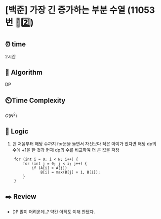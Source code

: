 # [백준] 가장 긴 증가하는 부분 수열 (11053번 🩶2️⃣)

## ⏰  **time**

2시간

## :pushpin: **Algorithm**

DP

## ⏲️**Time Complexity**

$O(N^2)$

## :round_pushpin: **Logic**
1. 맨 처음부터 해당 수까지 for문을 돌면서 자신보다 작은 아이가 있다면 해당 dp의 수에 +1을 한 것과 현재 dp의 수를 비교하여 더 큰 값을 저장
```
    for (int i = 0; i < N; i++) {
        for (int j = 0; j < i; j++) {
            if (A[i] > A[j])
                B[i] = max(B[j] + 1, B[i]);
        }
    }
```

## :black_nib: **Review**
- DP 많이 어려운데..? 약간 아직도 이해 안됐다.
